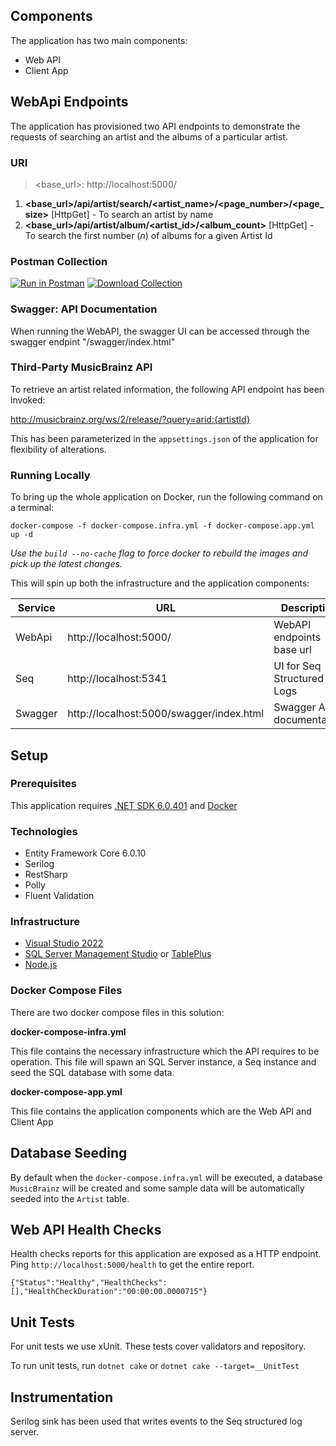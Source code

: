 ## Components
The application has two main components:
- Web API
- Client App

## WebApi Endpoints
The application has provisioned two API endpoints to demonstrate the requests of searching an artist and the albums of a particular artist.


### URI

> <base_url>: http://localhost:5000/

1. **<base_url>/api/artist/search/<artist_name>/<page_number>/<page_size>** [HttpGet] - To search an artist by name
2. **<base_url>/api/artist/album/<artist_id>/<album_count>** [HttpGet] - To search the first number (_n_) of albums for a given Artist Id

### Postman Collection
[![Run in Postman](https://run.pstmn.io/button.svg)](https://www.getpostman.com/collections/7113d8043b7e6062ca7e)  [![Download Collection](https://heremaps.github.io/postman-collections/img/download.svg)](https://github.com/hamsheed-salamut/musicbrainz-api/blob/main/MusicBrainz-API-Collection.postman_collection.json)

### Swagger: API Documentation
When running the WebAPI, the swagger UI can be accessed through the swagger endpint "/swagger/index.html"

### Third-Party MusicBrainz API
To retrieve an artist related information, the following API endpoint has been invoked:

http://musicbrainz.org/ws/2/release/?query=arid:{artistId}

This has been parameterized in the `appsettings.json` of the application for flexibility of alterations.

### Running Locally
To bring up the whole application on Docker, run the following command on a terminal:

```docker-compose -f docker-compose.infra.yml -f docker-compose.app.yml up -d```

_Use the `build --no-cache` flag to force docker to rebuild the images and pick up the latest changes._

This will spin up both the infrastructure and the application components:

|Service   | URL  | Description |
|---|---|---|
| WebApi | http://localhost:5000/ | WebAPI endpoints base url |
| Seq |http://localhost:5341 | UI for Seq Structured Logs |
|Swagger|http://localhost:5000/swagger/index.html|Swagger API documentation|

## Setup
### Prerequisites
This application requires [.NET SDK 6.0.401](https://dotnet.microsoft.com/download/dotnet/6.0) and [Docker](https://docs.docker.com/get-docker/)

### Technologies
- Entity Framework Core 6.0.10
- Serilog
- RestSharp
- Polly
- Fluent Validation

### Infrastructure
- [Visual Studio 2022](https://www.google.com/url?sa=t&rct=j&q=&esrc=s&source=web&cd=&cad=rja&uact=8&ved=2ahUKEwjjsqfbl5_7AhW6QEEAHXN_DzwQFnoECAkQAQ&url=https%3A%2F%2Fvisualstudio.microsoft.com%2Fvs%2F&usg=AOvVaw3y33DZLP-l6Snd4UKTRO38)
- [SQL Server Management Studio](https://www.google.com/url?sa=t&rct=j&q=&esrc=s&source=web&cd=&cad=rja&uact=8&ved=2ahUKEwiA45Lul5_7AhV_QEEAHeyaDWEQFnoECAkQAQ&url=https%3A%2F%2Flearn.microsoft.com%2Fen-us%2Fsql%2Fssms%2Fdownload-sql-server-management-studio-ssms&usg=AOvVaw0TPW4X7tQpP06G9E4MhgHo) or [TablePlus](https://www.google.com/url?sa=t&rct=j&q=&esrc=s&source=web&cd=&cad=rja&uact=8&ved=2ahUKEwiI85jll5_7AhXJWMAKHWLkDI8QFnoECBEQAQ&url=https%3A%2F%2Ftableplus.com%2F&usg=AOvVaw2dp9FCTlTEcO-V0CiNSE8M)
- [Node.js](https://www.google.com/url?sa=t&rct=j&q=&esrc=s&source=web&cd=&cad=rja&uact=8&ved=2ahUKEwiazqL1l5_7AhVPZMAKHbJgB9AQFnoECBcQAQ&url=https%3A%2F%2Fnodejs.org%2F&usg=AOvVaw1tY2p-vJFWJmxWlq4sTxCn) 

### Docker Compose Files
There are two docker compose files in this solution:

**docker-compose-infra.yml**

This file contains the necessary infrastructure which the API requires to be operation. This file will spawn an SQL Server instance, a Seq instance and seed the SQL database with some data.

**docker-compose-app.yml**

This file contains the application components which are the Web API and Client App

## Database Seeding
By default when the `docker-compose.infra.yml` will be executed, a database `MusicBrainz` will be created and some sample data will be automatically seeded into the `Artist` table.

## Web API Health Checks
Health checks reports for this application are exposed as a HTTP endpoint. Ping `http://localhost:5000/health` to get the entire report.

````{"Status":"Healthy","HealthChecks":[],"HealthCheckDuration":"00:00:00.0000715"}````

## Unit Tests
For unit tests we use xUnit. These tests cover validators and repository.

To run unit tests, run `dotnet cake` or `dotnet cake --target=__UnitTest`

## Instrumentation
Serilog sink has been used that writes events to the Seq structured log server.


